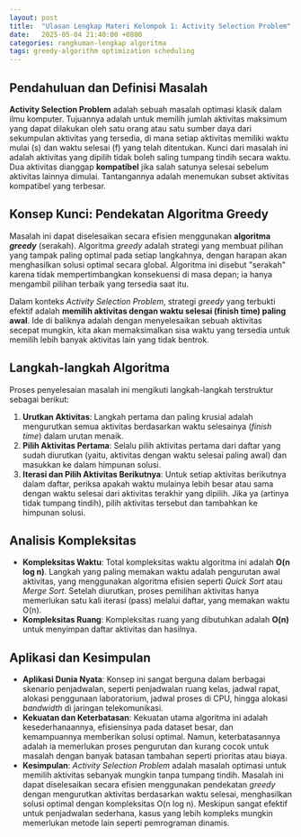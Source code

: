 ```yaml
---
layout: post
title:  "Ulasan Lengkap Materi Kelompok 1: Activity Selection Problem"
date:   2025-05-04 21:40:00 +0800
categories: rangkuman-lengkap algoritma
tags: greedy-algorithm optimization scheduling
---
```


## Pendahuluan dan Definisi Masalah
**Activity Selection Problem** adalah sebuah masalah optimasi klasik dalam ilmu komputer. Tujuannya adalah untuk memilih jumlah aktivitas maksimum yang dapat dilakukan oleh satu orang atau satu sumber daya dari sekumpulan aktivitas yang tersedia, di mana setiap aktivitas memiliki waktu mulai (s) dan waktu selesai (f) yang telah ditentukan. Kunci dari masalah ini adalah aktivitas yang dipilih tidak boleh saling tumpang tindih secara waktu. Dua aktivitas dianggap **kompatibel** jika salah satunya selesai sebelum aktivitas lainnya dimulai. Tantangannya adalah menemukan subset aktivitas kompatibel yang terbesar.

## Konsep Kunci: Pendekatan Algoritma Greedy
Masalah ini dapat diselesaikan secara efisien menggunakan **algoritma *greedy*** (serakah). Algoritma *greedy* adalah strategi yang membuat pilihan yang tampak paling optimal pada setiap langkahnya, dengan harapan akan menghasilkan solusi optimal secara global. Algoritma ini disebut "serakah" karena tidak mempertimbangkan konsekuensi di masa depan; ia hanya mengambil pilihan terbaik yang tersedia saat itu.

Dalam konteks *Activity Selection Problem*, strategi *greedy* yang terbukti efektif adalah **memilih aktivitas dengan waktu selesai (finish time) paling awal**. Ide di baliknya adalah dengan menyelesaikan sebuah aktivitas secepat mungkin, kita akan memaksimalkan sisa waktu yang tersedia untuk memilih lebih banyak aktivitas lain yang tidak bentrok.

## Langkah-langkah Algoritma
Proses penyelesaian masalah ini mengikuti langkah-langkah terstruktur sebagai berikut:
1.  **Urutkan Aktivitas**: Langkah pertama dan paling krusial adalah mengurutkan semua aktivitas berdasarkan waktu selesainya (*finish time*) dalam urutan menaik.
2.  **Pilih Aktivitas Pertama**: Selalu pilih aktivitas pertama dari daftar yang sudah diurutkan (yaitu, aktivitas dengan waktu selesai paling awal) dan masukkan ke dalam himpunan solusi.
3.  **Iterasi dan Pilih Aktivitas Berikutnya**: Untuk setiap aktivitas berikutnya dalam daftar, periksa apakah waktu mulainya lebih besar atau sama dengan waktu selesai dari aktivitas terakhir yang dipilih. Jika ya (artinya tidak tumpang tindih), pilih aktivitas tersebut dan tambahkan ke himpunan solusi.

## Analisis Kompleksitas
* **Kompleksitas Waktu**: Total kompleksitas waktu algoritma ini adalah **O(n log n)**. Langkah yang paling memakan waktu adalah pengurutan awal aktivitas, yang menggunakan algoritma efisien seperti *Quick Sort* atau *Merge Sort*. Setelah diurutkan, proses pemilihan aktivitas hanya memerlukan satu kali iterasi (pass) melalui daftar, yang memakan waktu O(n).
* **Kompleksitas Ruang**: Kompleksitas ruang yang dibutuhkan adalah **O(n)** untuk menyimpan daftar aktivitas dan hasilnya.

## Aplikasi dan Kesimpulan
* **Aplikasi Dunia Nyata**: Konsep ini sangat berguna dalam berbagai skenario penjadwalan, seperti penjadwalan ruang kelas, jadwal rapat, alokasi penggunaan laboratorium, jadwal proses di CPU, hingga alokasi *bandwidth* di jaringan telekomunikasi.
* **Kekuatan dan Keterbatasan**: Kekuatan utama algoritma ini adalah kesederhanaannya, efisiensinya pada dataset besar, dan kemampuannya memberikan solusi optimal. Namun, keterbatasannya adalah ia memerlukan proses pengurutan dan kurang cocok untuk masalah dengan banyak batasan tambahan seperti prioritas atau biaya.
* **Kesimpulan**: *Activity Selection Problem* adalah masalah optimasi untuk memilih aktivitas sebanyak mungkin tanpa tumpang tindih. Masalah ini dapat diselesaikan secara efisien menggunakan pendekatan *greedy* dengan mengurutkan aktivitas berdasarkan waktu selesai, menghasilkan solusi optimal dengan kompleksitas O(n log n). Meskipun sangat efektif untuk penjadwalan sederhana, kasus yang lebih kompleks mungkin memerlukan metode lain seperti pemrograman dinamis.